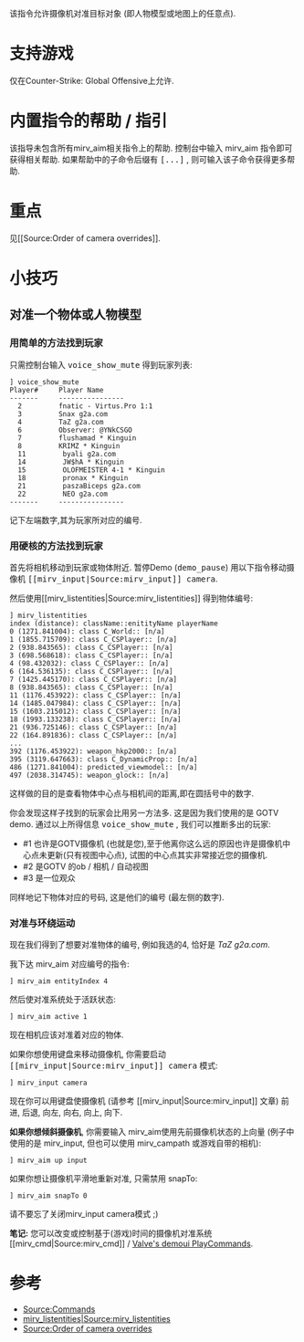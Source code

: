 该指令允许摄像机对准目标对象 (即人物模型或地图上的任意点).

# 支持游戏

仅在Counter-Strike: Global Offensive上允许.

# 内置指令的帮助 / 指引

该指导未包含所有mirv_aim相关指令上的帮助. 控制台中输入 mirv_aim 指令即可获得相关帮助. 如果帮助中的子命令后缀有 <tt>[...]</tt> , 则可输入该子命令获得更多帮助.

# 重点

见[[Source:Order of camera overrides]].

# 小技巧

## 对准一个物体或人物模型

### 用简单的方法找到玩家

只需控制台输入 <tt>voice_show_mute</tt> 得到玩家列表:

```
] voice_show_mute 
Player#     Player Name
-------     ----------------
  2         fnatic - Virtus.Pro 1:1
  3         Snax g2a.com
  4         TaZ g2a.com
  6         Observer: @YNkCSGO
  7         flushamad * Kinguin
  8         KRIMZ * Kinguin
  11         byali g2a.com
  14         JW$hA * Kinguin
  15         OLOFMEISTER 4-1 * Kinguin
  18         pronax * Kinguin
  21         paszaBiceps g2a.com
  22         NEO g2a.com
-------     ----------------
```

记下左端数字,其为玩家所对应的编号.

### 用硬核的方法找到玩家

首先将相机移动到玩家或物体附近. 暂停Demo (<tt>demo_pause</tt>) 用以下指令移动摄像机 <tt>[[mirv_input|Source:mirv_input]] camera</tt>.

然后使用[[mirv_listentities|Source:mirv_listentities]] 得到物体编号:

```
] mirv_listentities 
index (distance): className::enitityName playerName
0 (1271.841004): class C_World:: [n/a]
1 (1855.715709): class C_CSPlayer:: [n/a]
2 (938.843565): class C_CSPlayer:: [n/a]
3 (698.568618): class C_CSPlayer:: [n/a]
4 (98.432032): class C_CSPlayer:: [n/a]
6 (164.536135): class C_CSPlayer:: [n/a]
7 (1425.445170): class C_CSPlayer:: [n/a]
8 (938.843565): class C_CSPlayer:: [n/a]
11 (1176.453922): class C_CSPlayer:: [n/a]
14 (1485.047984): class C_CSPlayer:: [n/a]
15 (1603.215012): class C_CSPlayer:: [n/a]
18 (1993.133238): class C_CSPlayer:: [n/a]
21 (936.725146): class C_CSPlayer:: [n/a]
22 (164.891836): class C_CSPlayer:: [n/a]
...
392 (1176.453922): weapon_hkp2000:: [n/a]
395 (3119.647663): class C_DynamicProp:: [n/a]
486 (1271.841004): predicted_viewmodel:: [n/a]
497 (2038.314745): weapon_glock:: [n/a]
```

这样做的目的是查看物体中心点与相机间的距离,即在圆括号中的数字.

你会发现这样子找到的玩家会比用另一方法多. 这是因为我们使用的是 GOTV demo. 通过以上所得信息 <tt>voice_show_mute</tt>  , 我们可以推断多出的玩家:

* #1 也许是GOTV摄像机 (也就是您),至于他离你这么远的原因也许是摄像机中心点未更新(只有视图中心点), 试图的中心点其实非常接近您的摄像机.
* #2 是GOTV 的ob / 相机 / 自动视图
* #3 是一位观众

同样地记下物体对应的号码, 这是他们的编号 (最左侧的数字).

### 对准与环绕运动

现在我们得到了想要对准物体的编号, 例如我选的4, 恰好是 _TaZ g2a.com_.

我下达 mirv_aim 对应编号的指令:

```
] mirv_aim entityIndex 4
```

然后使对准系统处于活跃状态:

```
] mirv_aim active 1
```

现在相机应该对准着对应的物体.

如果你想使用键盘来移动摄像机, 你需要启动 <tt>[[mirv_input|Source:mirv_input]] camera</tt> 模式:

```
] mirv_input camera
```

现在你可以用键盘使摄像机 (请参考 [[mirv_input|Source:mirv_input]] 文章) 前进, 后退, 向左, 向右, 向上, 向下.

**如果你想倾斜摄像机**, 你需要输入 mirv_aim使用先前摄像机状态的上向量 (例子中使用的是 mirv_input, 但也可以使用 mirv_campath 或游戏自带的相机):

```
] mirv_aim up input
```

如果你想让摄像机平滑地重新对准, 只需禁用 snapTo:

```
] mirv_aim snapTo 0
```

请不要忘了关闭mirv_input camera模式 ;)

**笔记:** 您可以改变或控制基于(游戏)时间的摄像机对准系统 [[mirv_cmd|Source:mirv_cmd]] / [Valve's demoui PlayCommands](https://developer.valvesoftware.com/wiki/Demo_Recording_Tools#Demo_editor).

# 参考

* [Source:Commands](https://github.com/advancedfx/advancedfx/wiki/Source%3ACommands)
* [mirv_listentities|Source:mirv_listentities](https://github.com/advancedfx/advancedfx/wiki/Source%3Amirv_listentities)
* [Source:Order of camera overrides](https://github.com/advancedfx/advancedfx/wiki/Source%3AOrder-of-camera-overrides)